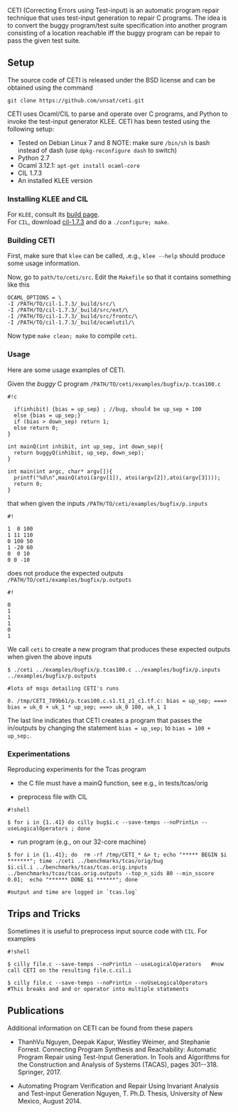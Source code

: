 CETI (Correcting Errors using Test-input) is an automatic program repair technique that uses test-input generation to repair C programs. The idea is to convert the buggy program/test suite specification into another program consisting of a location reachable iff the buggy program can be repair to pass the given test suite.


## Setup ##

The source code of CETI is released under the BSD license and can be obtained using the command 

```
git clone https://github.com/unsat/ceti.git
```

CETI uses Ocaml/CIL to parse and operate over C programs, and Python to invoke the test-input generator KLEE.  CETI has been tested using the following setup:

* Tested on Debian Linux 7 and 8
NOTE: make sure `/bin/sh` is bash instead of dash (use `dpkg-reconfigure dash` to switch)
* Python 2.7
* Ocaml 3.12.1:  `apt-get install ocaml-core`
* CIL 1.7.3
* An installed KLEE version

### Installing KLEE and CIL ###

For `KLEE`, consult its [build page](http://klee.github.io/experimental/).  
For `CIL`, download [cil-1.7.3](https://github.com/cil-project/cil/releases) and do a `./configure; make`. 

### Building CETI ###
First, make sure that `klee` can be called, .e.g., `klee --help` should produce some usage information.

Now, go to `path/to/ceti/src`.   Edit the `Makefile` so that it contains something like this
```
OCAML_OPTIONS = \
-I /PATH/TO/cil-1.7.3/_build/src/\
-I /PATH/TO/cil-1.7.3/_build/src/ext/\
-I /PATH/TO/cil-1.7.3/_build/src/frontc/\
-I /PATH/TO/cil-1.7.3/_build/ocamlutil/\
```
Now type `make clean; make` to compile `ceti`.

### Usage ###

Here are some usage examples of CETI.

Given the *buggy* C program `/PATH/TO/ceti/examples/bugfix/p.tcas100.c` 

```
#!c

  if(inhibit) {bias = up_sep} ; //bug, should be up_sep + 100                                             
  else {bias = up_sep;}
  if (bias > down_sep) return 1;
  else return 0;
}

int mainQ(int inhibit, int up_sep, int down_sep){
  return buggyQ(inhibit, up_sep, down_sep);
}

int main(int argc, char* argv[]){
  printf("%d\n",mainQ(atoi(argv[1]), atoi(argv[2]),atoi(argv[3])));
  return 0;
}
```
that when given the inputs `/PATH/TO/ceti/examples/bugfix/p.inputs`

```
#!

1  0 100
1 11 110
0 100 50
1 -20 60
0  0 10
0 0 -10
```

does not produce the expected outputs `/PATH/TO/ceti/examples/bugfix/p.outputs` 

```
#!

0 
1 
1 
1 
0
1
```
We call `ceti` to create a new program that produces these expected outputs when given the above inputs

```
$ ./ceti ../examples/bugfix/p.tcas100.c ../examples/bugfix/p.inputs ../examples/bugfix/p.outputs

#lots of msgs detailing CETI's runs

0. /tmp/CETI_789b61/p.tcas100.c.s1.t1_z1_c1.tf.c: bias = up_sep; ===> bias = uk_0 + uk_1 * up_sep; ===> uk_0 100, uk_1 1
```

The last line indicates that CETI creates a program that passes the in/outputs by changing the statement `bias = up_sep;` to `bias = 100 + up_sep;`. 

### Experimentations ###

Reproducing experiments for the Tcas program

- the C file must have a mainQ function, see e.g., in tests/tcas/orig

- preprocess file with CIL

```
#!shell

$ for i in {1..41} do cilly bug$i.c --save-temps --noPrintLn --useLogicalOperators ; done

```

- run program (e.g., on our 32-core machine)

```
$ for i in {1..41}; do  rm -rf /tmp/CETI_* &> t; echo "***** BEGIN $i *******"; time ./ceti ../benchmarks/tcas/orig/bug
$i.cil.i ../benchmarks/tcas/tcas.orig.inputs ../benchmarks/tcas/tcas.orig.outputs --top_n_sids 80 --min_sscore 0.01;  echo "****** DONE $i ******"; done                                                                          

#output and time are logged in `tcas.log`
```

## Trips and Tricks ##
Sometimes it is useful to preprocess input source code with `CIL`. For examples
```
#!shell

$ cilly file.c --save-temps --noPrintLn --useLogicalOperators   #now call CETI on the resulting file.c.cil.i

$ cilly file.c --save-temps --noPrintLn --noUseLogicalOperators   #This breaks and and or operator into multiple statements
```


## Publications ##
Additional information on CETI can be found from these papers

* ThanhVu Nguyen, Deepak Kapur, Westley Weimer, and Stephanie Forrest. Connecting Program Synthesis and Reachability: Automatic Program Repair using Test-Input Generation. In Tools and Algorithms for the Construction and Analysis of Systems (TACAS), pages 301--318. Springer, 2017.

* Automating Program Verification and Repair Using Invariant Analysis and Test-input Generation Nguyen, T. Ph.D. Thesis, University of New Mexico, August 2014.

